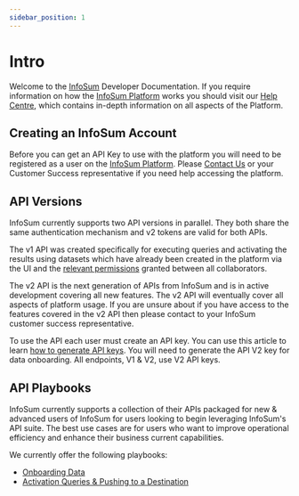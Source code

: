 ```yaml
---
sidebar_position: 1
---
```

# Intro

Welcome to the [InfoSum](https://www.infosum.com) Developer Documentation. If you require information on how the [InfoSum Platform](https://www.platform.infosum.com) works you should visit our [Help Centre](https://support.infosum.com), which contains in-depth information on all aspects of the Platform.

## Creating an InfoSum Account

Before you can get an API Key to use with the platform you will need to be registered as a user on the [InfoSum Platform](https://www.platform.infosum.com). Please [Contact Us](https://www.infosum.com/company/contact) or your Customer Success representative if you need help accessing the platform.

## API Versions

InfoSum currently supports two API versions in parallel. They both share the same authentication mechanism and v2 tokens are valid for both APIs.

The v1 API was created specifically for executing queries and activating the results using datasets which have already been created in the platform via the UI and the [relevant permissions](https://support.infosum.com/hc/en-us/articles/360019049798-Permissions-overview) granted between all collaborators.

The v2 API is the next generation of APIs from InfoSum and is in active development covering all new features. The v2 API will eventually cover all aspects of platform usage. If you are unsure about if you have access to the features covered in the v2 API then please contact to your InfoSum customer success representative.

To use the API each user must create an API key. You can use this article to learn [how to generate API keys](https://support.infosum.com/hc/en-us/articles/360018850497-Accessing-the-API#h_01JBBT9BG3D0V2AFWGDBJT9YYF). You will need to generate the API V2 key for data onboarding. All endpoints, V1 & V2, use V2 API keys.

## API Playbooks

InfoSum currently supports a collection of their APIs packaged for new & advanced users of InfoSum for users looking to begin leveraging InfoSum's API suite. The best use cases are for users who want to improve operational efficiency and enhance their business current capabilities.

We currently offer the following playbooks:

- [Onboarding Data](https://infosum.github.io/infosum-docs/api/ActivationDestination)
- [Activation Queries & Pushing to a Destination](https://infosum.github.io/infosum-docs/api/ActivationDestination)
